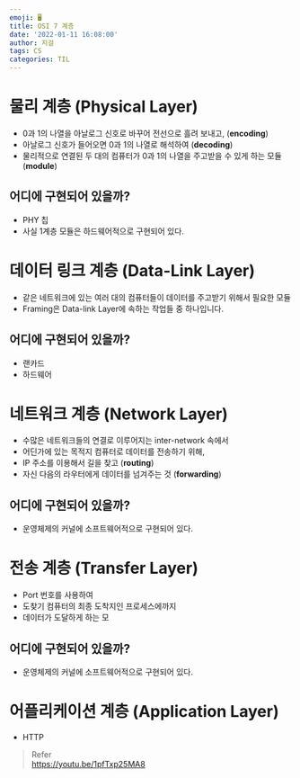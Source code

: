 ```yaml
---
emoji: 🖥
title: OSI 7 계층
date: '2022-01-11 16:08:00'
author: 지걸
tags: CS
categories: TIL
---
```

# 물리 계층 (Physical Layer)
- 0과 1의 나열을 아날로그 신호로 바꾸어 전선으로 흘려 보내고, (**encoding**)
- 아날로그 신호가 들어오면 0과 1의 나열로 해석하여 (**decoding**)
- 물리적으로 연결된 두 대의 컴퓨터가 0과 1의 나열을 주고받을 수 있게 하는 모듈 (**module**)

## 어디에 구현되어 있을까?
- PHY 칩
- 사실 1계층 모듈은 하드웨어적으로 구현되어 있다.

# 데이터 링크 계층 (Data-Link Layer)
- 같은 네트워크에 있는 여러 대의 컴퓨터들이 데이터를 주고받기 위해서 필요한 모듈
- Framing은 Data-link Layer에 속하는 작업들 중 하나입니다.

## 어디에 구현되어 있을까?
- 랜카드
- 하드웨어

# 네트워크 계층 (Network Layer)
- 수많은 네트워크들의 연결로 이루어지는 inter-network 속에서
- 어딘가에 있는 목적지 컴퓨터로 데이터를 전송하기 위해,
- IP 주소를 이용해서 길을 찾고 (**routing**)
- 자신 다음의 라우터에게 데이터를 넘겨주는 것 (**forwarding**)

## 어디에 구현되어 있을까?
- 운영체제의 커널에 소프트웨어적으로 구현되어 있다.

# 전송 계층 (Transfer Layer)
- Port 번호를 사용하여
- 도찾기 컴퓨터의 최종 도착지인 프로세스에까지
- 데이터가 도달하게 하는 모

## 어디에 구현되어 있을까?
- 운영체제의 커널에 소프트웨어적으로 구현되어 있다.

# 어플리케이션 계층 (Application Layer)
- HTTP

> Refer  
> https://youtu.be/1pfTxp25MA8
